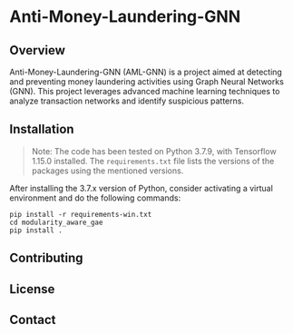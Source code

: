 # Anti-Money-Laundering-GNN

## Overview

Anti-Money-Laundering-GNN (AML-GNN) is a project aimed at detecting and preventing money laundering activities using Graph Neural Networks (GNN). This project leverages advanced machine learning techniques to analyze transaction networks and identify suspicious patterns.

## Installation

> Note: The code has been tested on Python 3.7.9, with Tensorflow 1.15.0 installed. The `requirements.txt` file lists the versions of the packages using the mentioned versions.

After installing the 3.7.x version of Python, consider activating a virtual environment and do the following commands:

```
pip install -r requirements-win.txt
cd modularity_aware_gae
pip install .
```

## Contributing

## License

## Contact
